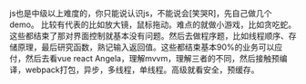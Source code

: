 js也是中级以上难度的，你只能说认识js，不能说会[笑哭R]，先自己做几个demo。
比较有代表的比如放大镜，鼠标拖动。难点的就做小游戏，比如贪吃蛇。这些都结束了那对界面控制就基本没有问题。然后去做程序题，比如线程顺序、存储原理，最后研究函数，熟记输入返回值。这些都结束基本90%的业务可以应付，然后去看vue react Angela，理解mvvm，理解三者的不同，然后接触预编译，webpack打包，异步，多线程，单线程。高级就看安全，预缓存。